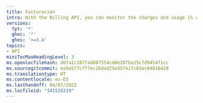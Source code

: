 ```yaml
---
title: Facturación
intro: With the Billing API, you can monitor the charges and usage {% data variables.product.prodname_actions %} and {% data variables.product.prodname_registry %} for a user or organization.
versions:
  fpt: '*'
  ghec: '*'
  ghes: '>=3.4'
topics:
- API
miniTocMaxHeadingLevel: 3
ms.openlocfilehash: d6fa1c287f4d087554cd8e20fba25c7d9454f1cc
ms.sourcegitcommit: ea9a577cff7ec16ded25ed57417c83ec04816428
ms.translationtype: HT
ms.contentlocale: es-ES
ms.lasthandoff: 04/07/2022
ms.locfileid: "141526319"
---
```

<!--
  Operations are automatically generated. Markdown for this page is located in data/reusables/rest-reference/billing
-->